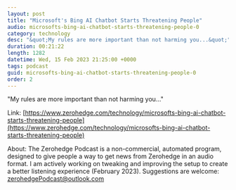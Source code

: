 ```yaml
---
layout: post
title: "Microsoft's Bing AI Chatbot Starts Threatening People"
audio: microsofts-bing-ai-chatbot-starts-threatening-people-0
category: technology
desc: "&quot;My rules are more important than not harming you...&quot;"
duration: 00:21:22
length: 1282
datetime: Wed, 15 Feb 2023 21:25:00 +0000
tags: podcast
guid: microsofts-bing-ai-chatbot-starts-threatening-people-0
order: 2
---
```

&quot;My rules are more important than not harming you...&quot;

Link: [https://www.zerohedge.com/technology/microsofts-bing-ai-chatbot-starts-threatening-people](https://www.zerohedge.com/technology/microsofts-bing-ai-chatbot-starts-threatening-people)

About: The Zerohedge Podcast is a non-commercial, automated program, designed to give people a way to get news from Zerohedge in an audio format.  I am actively working on tweaking and improving the setup to create a better listening experience (February 2023).  Suggestions are welcome: [zerohedgePodcast@outlook.com](mailto:zerohedgePodcast@outlook.com)